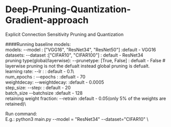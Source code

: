 # Deep-Pruning-Quantization-Gradient-approach
Explicit Connection Sensitivity Pruning and Quantization



####Running baseline models:\
models:                         --model : ["VGG16", "ResNet34", "ResNet50"] :default - VGG16 \
datasets:                     --dataset :["CIFAR10", "CIFAR100"] : default - ResNet34 \
pruning type(global/layerwise): --prunetype: [True, False]  : defualt - False # layerwise pruning is not the defualt instead global pruning is defualt.\
learning rate:                   --lr    :                   : default - 0.1\      
num_epochs :                    --epochs :                    :defualt - 70\
weightdecay:                    --weightdecay:                :default - 0.0005\
step_size:                      --step:                       : default - 20\
batch_size                      --batchsize                   :default - 128\
retaining weight fraction:      --retrain                     :default - 0.05(only 5% of the weights are retained)\

Run command:\
E.g.:
python3 main.py --model = "ResNet34" --dataset="CIFAR10" \
 
 
